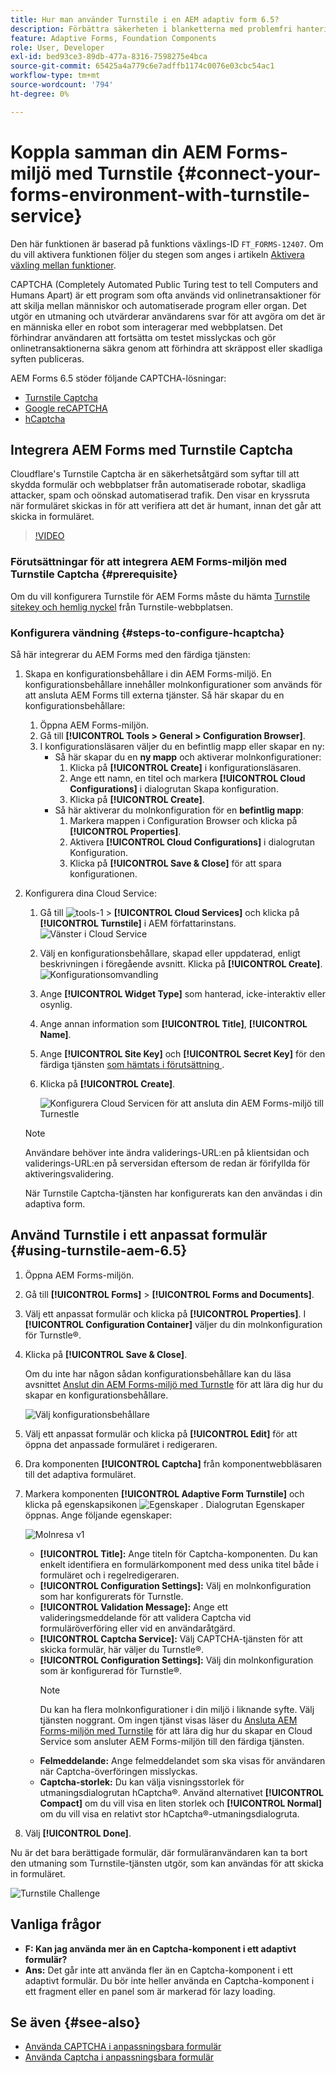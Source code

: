 ```yaml
---
title: Hur man använder Turnstile i en AEM adaptiv form 6.5?
description: Förbättra säkerheten i blanketterna med problemfri hantering. Stegvisa anvisningar inifrån!
feature: Adaptive Forms, Foundation Components
role: User, Developer
exl-id: bed93ce3-89db-477a-8316-7598275e4bca
source-git-commit: 65425a4a779c6e7adffb1174c0076e03cbc54ac1
workflow-type: tm+mt
source-wordcount: '794'
ht-degree: 0%

---
```


# Koppla samman din AEM Forms-miljö med Turnstile {#connect-your-forms-environment-with-turnstile-service}

<span class="preview">Den här funktionen är baserad på funktions växlings-ID `FT_FORMS-12407`. Om du vill aktivera funktionen följer du stegen som anges i artikeln [Aktivera växling mellan funktioner](/help/forms/using/enable-feature-toggle.md). </span>

CAPTCHA (Completely Automated Public Turing test to tell Computers and Humans Apart) är ett program som ofta används vid onlinetransaktioner för att skilja mellan människor och automatiserade program eller organ. Det utgör en utmaning och utvärderar användarens svar för att avgöra om det är en människa eller en robot som interagerar med webbplatsen. Det förhindrar användaren att fortsätta om testet misslyckas och gör onlinetransaktionerna säkra genom att förhindra att skräppost eller skadliga syften publiceras.

AEM Forms 6.5 stöder följande CAPTCHA-lösningar:

* [Turnstile Captcha](/help/forms/using/integrate-adaptive-forms-turnstile.md)
* [Google reCAPTCHA](/help/forms/using/captcha-adaptive-forms.md)
* [hCaptcha](/help/forms/using/integrate-adaptive-forms-hcaptcha.md)


<!-- ![Turnstile](assets/Turnstile-challenge.png)-->

## Integrera AEM Forms med Turnstile Captcha

Cloudflare&#39;s Turnstile Captcha är en säkerhetsåtgärd som syftar till att skydda formulär och webbplatser från automatiserade robotar, skadliga attacker, spam och oönskad automatiserad trafik. Den visar en kryssruta när formuläret skickas in för att verifiera att det är humant, innan det går att skicka in formuläret.

>[!VIDEO](https://video.tv.adobe.com/v/3440940/)

### Förutsättningar för att integrera AEM Forms-miljön med Turnstile Captcha {#prerequisite}

Om du vill konfigurera Turnstile för AEM Forms måste du hämta [Turnstile sitekey och hemlig nyckel](https://developers.cloudflare.com/turnstile/get-started/) från Turnstile-webbplatsen.

### Konfigurera vändning {#steps-to-configure-hcaptcha}

Så här integrerar du AEM Forms med den färdiga tjänsten:

1. Skapa en konfigurationsbehållare i din AEM Forms-miljö. En konfigurationsbehållare innehåller molnkonfigurationer som används för att ansluta AEM Forms till externa tjänster. Så här skapar du en konfigurationsbehållare:
   1. Öppna AEM Forms-miljön.
   1. Gå till **[!UICONTROL Tools > General > Configuration Browser]**.
   1. I konfigurationsläsaren väljer du en befintlig mapp eller skapar en ny:
      * Så här skapar du en **ny mapp** och aktiverar molnkonfigurationer:
         1. Klicka på **[!UICONTROL Create]** i konfigurationsläsaren.
         1. Ange ett namn, en titel och markera **[!UICONTROL Cloud Configurations]** i dialogrutan Skapa konfiguration.
         1. Klicka på **[!UICONTROL Create]**.
      * Så här aktiverar du molnkonfiguration för en **befintlig mapp**:
         1. Markera mappen i Configuration Browser och klicka på **[!UICONTROL Properties]**.
         1. Aktivera **[!UICONTROL Cloud Configurations]** i dialogrutan Konfiguration.
         1. Klicka på **[!UICONTROL Save & Close]** för att spara konfigurationen.

1. Konfigurera dina Cloud Service:
   1. Gå till ![tools-1](assets/tools-1.png) > **[!UICONTROL Cloud Services]** och klicka på **[!UICONTROL Turnstile]** i AEM författarinstans.
      ![Vänster i Cloud Service](assets/turnstile-in-ui.png)
   1. Välj en konfigurationsbehållare, skapad eller uppdaterad, enligt beskrivningen i föregående avsnitt. Klicka på **[!UICONTROL Create]**.
      ![Konfigurationsomvandling](assets/config-hcaptcha.png)
   1. Ange **[!UICONTROL Widget Type]** som hanterad, icke-interaktiv eller osynlig.
   1. Ange annan information som **[!UICONTROL Title]**, **[!UICONTROL Name]**.
   1. Ange **[!UICONTROL Site Key]** och **[!UICONTROL Secret Key]** för den färdiga tjänsten [ som hämtats i förutsättning ](#prerequisite).
   1. Klicka på **[!UICONTROL Create]**.

      ![Konfigurera Cloud Servicen för att ansluta din AEM Forms-miljö till Turnestle](assets/config-turntstile.png)

   >[!NOTE]
   > Användare behöver inte ändra validerings-URL:en på klientsidan och validerings-URL:en på serversidan eftersom de redan är förifyllda för aktiveringsvalidering.

   När Turnstile Captcha-tjänsten har konfigurerats kan den användas i din adaptiva form.

## Använd Turnstile i ett anpassat formulär {#using-turnstile-aem-6.5}

1. Öppna AEM Forms-miljön.
1. Gå till **[!UICONTROL Forms]** > **[!UICONTROL Forms and Documents]**.
1. Välj ett anpassat formulär och klicka på **[!UICONTROL Properties]**. I **[!UICONTROL Configuration Container]** väljer du din molnkonfiguration för Turnstle®.
1. Klicka på **[!UICONTROL Save & Close]**.

   Om du inte har någon sådan konfigurationsbehållare kan du läsa avsnittet [Anslut din AEM Forms-miljö med Turnstle](#connect-your-forms-environment-with-turnstile-service) för att lära dig hur du skapar en konfigurationsbehållare.

   ![Välj konfigurationsbehållare](assets/captcha-properties.png)

1. Välj ett anpassat formulär och klicka på **[!UICONTROL Edit]** för att öppna det anpassade formuläret i redigeraren.
1. Dra komponenten **[!UICONTROL Captcha]** från komponentwebbläsaren till det adaptiva formuläret.
1. Markera komponenten **[!UICONTROL Adaptive Form Turnstile]** och klicka på egenskapsikonen ![Egenskaper](assets/configure-icon.svg) . Dialogrutan Egenskaper öppnas. Ange följande egenskaper:

   <!--![Turnstile v2](assets/turnstile-settings-v2.png)-->
   ![Molnresa v1](assets/turnstile-setting-v1.png)

   * **[!UICONTROL Title]:** Ange titeln för Captcha-komponenten. Du kan enkelt identifiera en formulärkomponent med dess unika titel både i formuläret och i regelredigeraren.
   * **[!UICONTROL Configuration Settings]:** Välj en molnkonfiguration som har konfigurerats för Turnstle.
   * **[!UICONTROL Validation Message]:** Ange ett valideringsmeddelande för att validera Captcha vid formuläröverföring eller vid en användaråtgärd.
   * **[!UICONTROL Captcha Service]:** Välj CAPTCHA-tjänsten för att skicka formulär, här väljer du Turnstle®.
   * **[!UICONTROL Configuration Settings]:** Välj din molnkonfiguration som är konfigurerad för Turnstle®.
     >[!NOTE]
     >Du kan ha flera molnkonfigurationer i din miljö i liknande syfte. Välj tjänsten noggrant. Om ingen tjänst visas läser du [Ansluta AEM Forms-miljön med Turnstile](#connect-your-forms-environment-with-turnstile-service) för att lära dig hur du skapar en Cloud Service som ansluter AEM Forms-miljön till den färdiga tjänsten.
   * **Felmeddelande:** Ange felmeddelandet som ska visas för användaren när Captcha-överföringen misslyckas.
   * **Captcha-storlek:** Du kan välja visningsstorlek för utmaningsdialogrutan hCaptcha®. Använd alternativet **[!UICONTROL Compact]** om du vill visa en liten storlek och **[!UICONTROL Normal]** om du vill visa en relativt stor hCaptcha®-utmaningsdialogruta.

1. Välj **[!UICONTROL Done]**.


Nu är det bara berättigade formulär, där formuläranvändaren kan ta bort den utmaning som Turnstile-tjänsten utgör, som kan användas för att skicka in formuläret.

![Turnstile Challenge](assets/turnstile-challenge.png)


## Vanliga frågor

* **F: Kan jag använda mer än en Captcha-komponent i ett adaptivt formulär?**
* **Ans:** Det går inte att använda fler än en Captcha-komponent i ett adaptivt formulär. Du bör inte heller använda en Captcha-komponent i ett fragment eller en panel som är markerad för lazy loading.

## Se även {#see-also}

* [Använda CAPTCHA i anpassningsbara formulär](/help/forms/using/captcha-adaptive-forms.md)
* [Använda Captcha i anpassningsbara formulär](/help/forms/using/integrate-adaptive-forms-hcaptcha.md)
